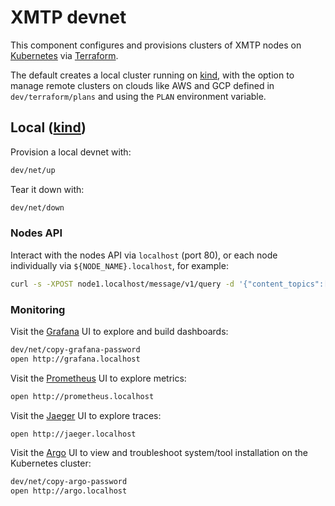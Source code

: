 # XMTP devnet

This component configures and provisions clusters of XMTP nodes on [Kubernetes](https://kubernetes.io/) via [Terraform](https://terraform.io/).

The default creates a local cluster running on [kind](https://kind.sigs.k8s.io/), with the option to manage remote clusters on clouds like AWS and GCP defined in `dev/terraform/plans` and using the `PLAN` environment variable.

## Local ([kind](https://kind.sigs.k8s.io/))

Provision a local devnet with:

```sh
dev/net/up
```

Tear it down with:

```sh
dev/net/down
```

### Nodes API

Interact with the nodes API via `localhost` (port 80), or each node individually via `${NODE_NAME}.localhost`, for example:

```sh
curl -s -XPOST node1.localhost/message/v1/query -d '{"content_topics":["topic"]}' | jq
```

### Monitoring

Visit the [Grafana](https://prometheus.io/) UI to explore and build dashboards:
```sh
dev/net/copy-grafana-password
open http://grafana.localhost
```

Visit the [Prometheus](https://prometheus.io/) UI to explore metrics:
```sh
open http://prometheus.localhost
```

Visit the [Jaeger](https://www.jaegertracing.io/) UI to explore traces:
```sh
open http://jaeger.localhost
```

Visit the [Argo](https://argo-cd.readthedocs.io/en/stable/) UI to view and troubleshoot system/tool installation on the Kubernetes cluster:
```sh
dev/net/copy-argo-password
open http://argo.localhost
```
